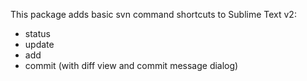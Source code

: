 This package adds basic svn command shortcuts to Sublime Text v2:

 * status
 * update
 * add
 * commit (with diff view and commit message dialog)
